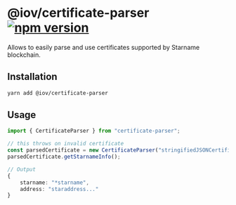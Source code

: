 # @iov/certificate-parser [![npm version](https://img.shields.io/npm/v/@iov/certificate-parser.svg?style=flat-square)](https://www.npmjs.com/package/@iov/certificate-parser)  

Allows to easily parse and use certificates supported by Starname blockchain.

## Installation  

```bash
yarn add @iov/certificate-parser
```

## Usage  

```ts
import { CertificateParser } from "certificate-parser";

// this throws on invalid certificate
const parsedCertificate = new CertificateParser("stringifiedJSONCertificate");
parsedCertificate.getStarnameInfo();

// Output
{
    starname: "*starname",
    address: "staraddress..."
}
```
